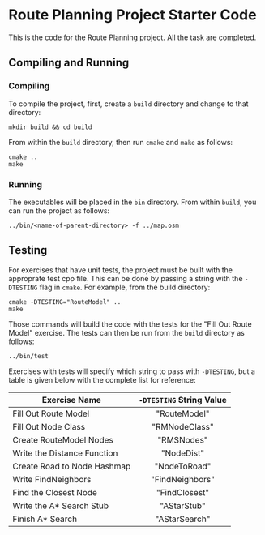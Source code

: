 # Route Planning Project Starter Code

This is the code for the Route Planning project. All the task are completed.


## Compiling and Running

### Compiling
To compile the project, first, create a `build` directory and change to that directory:
```
mkdir build && cd build
```
From within the `build` directory, then run `cmake` and `make` as follows:
```
cmake ..
make
```
### Running
The executables will be placed in the `bin` directory. From within `build`, you can run the project as follows:
```
../bin/<name-of-parent-directory> -f ../map.osm
```

## Testing

For exercises that have unit tests, the project must be built with the approprate test cpp file. This can be done by passing a string with the `-DTESTING` flag in `cmake`. For example, from the build directory:
```
cmake -DTESTING="RouteModel" ..
make
```
Those commands will build the code with the tests for the "Fill Out Route Model" exercise. The tests can then be run from the `build` directory as follows:
```
../bin/test
```
Exercises with tests will specify which string to pass with `-DTESTING`, but a table is given below with the complete list for reference:

| Exercise Name               | `-DTESTING` String Value |
|-----------------------------|:------------------------:|
| Fill Out Route Model        |       "RouteModel"       |
| Fill Out Node Class         |       "RMNodeClass"      |
| Create RouteModel Nodes     |        "RMSNodes"        |
| Write the Distance Function |        "NodeDist"        |
| Create Road to Node Hashmap |       "NodeToRoad"       |
| Write FindNeighbors         |      "FindNeighbors"     |
| Find the Closest Node       |       "FindClosest"      |
| Write the A\* Search Stub   |        "AStarStub"       |
| Finish A\* Search           |       "AStarSearch"      |

